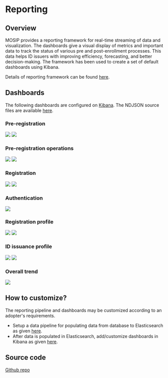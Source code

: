 # Reporting

## Overview

MOSIP provides a reporting framework for real-time streaming of data and visualization. The dashboards give a visual display of metrics and important data to track the status of various pre and post-enrollment processes. This data helps ID issuers with improving efficiency, forecasting, and better decision-making. The framework has been used to create a set of default dashboards using Kibana.

Details of reporting framework can be found [here](https://github.com/mosip/reporting/blob/release-1.2.0/README.md).

## Dashboards

The following dashboards are configured on [Kibana](https://www.elastic.co/kibana/). The NDJSON source files are available [here](https://github.com/mosip/reporting/tree/release-1.2.0/dashboards).

### Pre-registration

![](../.gitbook/assets/reports-preregistration-1.png) ![](../.gitbook/assets/reports-preregistration-2.png)

### Pre-registration operations

![](../.gitbook/assets/reports-preregistration-operations-1.png) ![](../.gitbook/assets/reports-preregistration-operations-2.png)

### Registration

![](../.gitbook/assets/reports-registration-1.png) ![](../.gitbook/assets/reports-registration-2.png)

### Authentication

![](../.gitbook/assets/reports-authentication.png)

### Registration profile

![](../.gitbook/assets/reports-registration-profile-1.png) ![](../.gitbook/assets/reports-registration-profile-2.png)

### ID issuance profile

![](../.gitbook/assets/reports-id-issuance-1.png) ![](../.gitbook/assets/reports-id-issuance-2.png)

### Overall trend

![](../.gitbook/assets/reports-combined-dashboard.png)

## How to customize?

The reporting pipeline and dashboards may be customized according to an adopter's requirements.

* Setup a data pipeline for populating data from database to Elasticsearch as given [here](https://github.com/mosip/reporting/blob/release-1.2.0/docs/connectors.md).
* After data is populated in Elasticsearch, add/customize dashboards in Kibana as given [here](https://www.elastic.co/guide/en/kibana/current/dashboard.html).

## Source code

[Github repo](https://github.com/mosip/reporting/tree/release-1.2.0)
